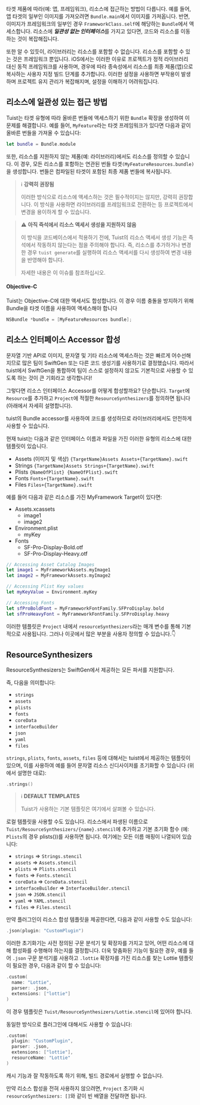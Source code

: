 타겟 제품에 따라(예: 앱, 프레임워크), 리소스에 접근하는 방법이 다릅니다.
예를 들어, 앱 타겟의 일부인 이미지를 가져오려면 ```Bundle.main```에서 이미지를 가져옵니다. 
반면, 이미지가 프레임워크의 일부인 경우 ```FrameworkClass.self```에 해당하는 ```Bundle```에서 액세스합니다. 
리소스에 ***일관성 없는 인터페이스***를 가지고 있다면, 코드와 리소스를 이동하는 것이 복잡해집니다.

또한 알 수 있듯이, 라이브러리는 리소스를 포함할 수 없습니다.
리소스를 포함할 수 있는 것은 프레임워크 뿐입니다. 
iOS에서는 이러한 이유로 프로젝트가 정적 라이브러리 대신 동적 프레임워크를 사용하며, 경우에 따라 종속성에서 리소스를 최종 제품(앱)으로 복사하는 사용자 지정 빌드 단계를 추가합니다.
이러한 설정을 사용하면 부작용이 발생하며 프로젝트 유지 관리가 복잡해지며, 설정을 이해하기 어려워집니다.

## 리소스에 일관성 있는 접근 방법

Tuist는 타겟 유형에 따라 올바른 번들에 액세스하기 위한 ```Bundle``` 확장을 생성하여 이 문제를 해결합니다.
예를 들어, ```MyFeature```라는 타겟 프레임워크가 있다면 다음과 같이 올바른 번들을 가져올 수 있습니다:
```swift
let bundle = Bundle.module
```
또한, 리소스를 지원하지 않는 제품(예: 라이브러리)에서도 리소스를 정의할 수 있습니다.
이 경우, 모든 리소스를 포함하는 연관된 번들 타겟```(MyFeatureResources.bundle)```을 생성합니다.
번들은 컴파일된 타겟이 포함된 최종 제품 번들에 복사됩니다.

> ℹ️ **강력히 권장됨**
> 
> 이러한 방식으로 리소스에 액세스하는 것은 필수적이지는 않지만, 강력히 권장합니다. 이 방식을 사용하면 라이브러리를 프레임워크로 전환하는 등 프로젝트에서 변경을 용이하게 할 수 있습니다.

> ⚠️ **아직 즉석에서 리소스 액세서 생성을 지원하지 않음**
> 
> 이 방식을 코드베이스에서 적용하기 전에, Tuist의 리소스 액세서 생성 기능은 즉석에서 작동하지 않는다는 점을 주의해야 합니다.
> 즉, 리소스를 추가하거나 변경한 경우 ```tuist generate```를 실행하여 리소스 액세서를 다시 생성하여 변경 내용을 반영해야 합니다.
>
> 자세한 내용은 이 이슈를 참조하십시오.

#### Objective-C

Tuist는 Objective-C에 대한 액세서도 합성합니다.
이 경우 이름 충돌을 방지하기 위해 Bundle을 타겟 이름을 사용하여 액세스해야 합니다
```objective-c
NSBundle *bundle = [MyFeatureResources bundle];
```
## 리소스 인터페이스 Accessor 합성

문자열 기반 API로 이미지, 문자열 및 기타 리소스에 액세스하는 것은 빠르게 어수선해지므로 많은 팀이 SwiftGen 또는 다른 코드 생성기를 사용하기로 결정했습니다.
따라서 tuist에서 SwiftGen을 통합하여 팀이 스스로 설정하지 않고도 기본적으로 사용할 수 있도록 하는 것이 큰 기회라고 생각합니다!

그렇다면 리소스 인터페이스 Accessor를 어떻게 합성할까요? 단순합니다. 
```Target```에 ```Resource```를 추가하고 ```Project```에 적절한 ```ResourceSynthesizers```를 정의하면 됩니다 (아래에서 자세히 설명합니다).

tuist의 Bundle accessor를 사용하여 코드를 생성하므로 라이브러리에서도 안전하게 사용할 수 있습니다.

현재 tuist는 다음과 같은 인터페이스 이름과 파일을 가진 이러한 유형의 리소스에 대한 템플릿이 있습니다.
- Assets (이미지 및 색상) ```{TargetName}Assets Assets+{TargetName}.swift```
- Strings ```{TargetName}Assets Strings+{TargetName}.swift```
- Plists ```{NameOfPlist} {NameOfPlist}.swift```
- Fonts ```Fonts+{TargetName}.swift```
- Files ```Files+{TargetName}.swift```

예를 들어 다음과 같은 리소스를 가진 MyFramework Target이 있다면:
- Assets.xcassets
  - image1
  - image2
- Environment.plist
  - myKey
- Fonts
  - SF-Pro-Display-Bold.otf
  - SF-Pro-Display-Heavy.otf
```swift
// Accessing Asset Catalog Images
let image1 = MyFrameworkAssets.myImage1
let image2 = MyFrameworkAssets.myImage2

// Accessing Plist Key values
let myKeyValue = Environment.myKey

// Accessing Fonts
let sfProBoldFont = MyFrameworkFontFamily.SFProDisplay.bold
let sfProHeavyFont = MyFrameworkFontFamily.SFProDisplay.heavy
```
이러한 템플릿은 ```Project``` 내에서 ```resourceSynthesizers```라는 매개 변수를 통해 기본적으로 사용됩니다.
그러나 이곳에서 많은 부분을 사용자 정의할 수 있습니다.👇

## ResourceSynthesizers
ResourceSynthesizers는 SwiftGen에서 제공하는 모든 파서를 지원합니다.

즉, 다음을 의미합니다:
- ```strings```
- ```assets```
- ```plists```
- ```fonts```
- ```coreData```
- ```interfaceBuilder```
- ```json```
- ```yaml```
- ```files```

```strings```, ```plists```, ```fonts```, ```assets```, ```files``` 등에 대해서는 tuist에서 제공하는 템플릿이 있으며, 
이를 사용하여 예를 들어 문자열 리소스 신디사이저를 초기화할 수 있습니다 (위에서 설명한 대로):
```swift
.strings()
```

> ℹ️ **DEFAULT TEMPLATES**
> 
> Tuist가 사용하는 기본 템플릿은 여기에서 살펴볼 수 있습니다.

로컬 템플릿을 사용할 수도 있습니다.
리소스에서 파생된 이름으로 ```Tuist/ResourceSynthesizers/{name}.stencil```에 추가하고 기본 초기화 함수 (예: ```Plists```의 경우 plists())를 사용하면 됩니다.
여기에는 모든 이름 매핑이 나열되어 있습니다:

- ```strings``` => ```Strings.stencil```
- ```assets``` => ```Assets.stencil```
- ```plists``` => ```Plists.stencil```
- ```fonts``` => ```Fonts.stencil```
- ```coreData``` => ```CoreData.stencil```
- ```interfaceBuilder``` => ```InterfaceBuilder.stencil```
- ```json``` => ```JSON.stencil```
- ```yaml``` => ```YAML.stencil```
- ```files``` => ```Files.stencil```

만약 플러그인이 리소스 합성 템플릿을 제공한다면, 다음과 같이 사용할 수도 있습니다:
```swift
.json(plugin: "CustomPlugin")
```
이러한 초기화기는 사전 정의된 구문 분석기 및 확장자를 가지고 있어, 어떤 리소스에 대해 합성화를 수행해야 하는지를 결정합니다.
더욱 맞춤화된 기능이 필요한 경우, 예를 들어 ```.json``` 구문 분석기를 사용하고 ```.lottie``` 확장자를 가진 리소스를 찾는 Lottie 템플릿이 필요한 경우, 다음과 같이 할 수 있습니다:
```swift
.custom(
  name: "Lottie",
  parser: .json,
  extensions: ["lottie"]
)
```
이 경우 템플릿은 ```Tuist/ResourceSynthesizers/Lottie.stencil```에 있어야 합니다.

동일한 방식으로 플러그인에 대해서도 사용할 수 있습니다:
```swift
.custom(
  plugin: "CustomPlugin",
  parser: .json,
  extensions: ["lottie"],
  resourceName: "Lottie"
)
```
캐시 기능과 잘 작동하도록 하기 위해, 빌드 경로에서 실행할 수 없습니다.

만약 리소스 합성을 전혀 사용하지 않으려면, ```Project``` 초기화 시 ```resourceSynthesizers: []```와 같이 빈 배열을 전달하면 됩니다.
